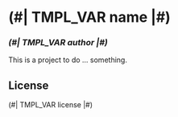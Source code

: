 # (#| TMPL_VAR name |#)
### _(#| TMPL_VAR author |#)_

This is a project to do ... something.

## License

(#| TMPL_VAR license |#)
